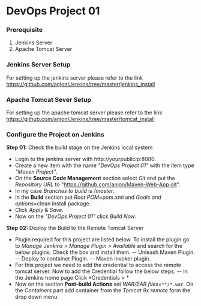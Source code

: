 # DevOps Project 01

### Prerequisite
1. Jenkins Server
2. Apache Tomcat Server

### Jenkins Server Setup
For setting up the jenkins server please refer to the link https://github.com/anjon/Jenkins/tree/master/jenkins_install

### Apache Tomcat Sever Setup
For setting up the apache tomcat server please refer to the link https://github.com/anjon/Jenkins/tree/master/tomcat_install

### Configure the Project on Jenkins
**Step 01:** Check the build stage on the Jenkins local system
- Login to the jenkins server with http://yourpublicip:8080.
- Create a new item with the name *"DevOps Project 01"* with the item type *"Maven Project"*.
- On the **Source Code Management** section select *Git* and put the *Repository URL* to "https://github.com/anjon/Maven-Web-App.git".
- In my case *Branches to build* is */master*.
- In the **Build** section put *Root POM*=pom.xml and *Goals and options*=clean install package.
- Click *Apply* & *Save*.
- Now on the *"DevOps Project 01"* click *Build Now*.

**Step 02:** Deploy the Build to the Remote Tomcat Server

- Plugin required for this project are listed below. To install the plugin go to *Manage Jenkins > Manage Plugin > Available* and search for the below plugins. Check the box and install them. 
-- Unleash Maven Plugin.
-- Deploy to container Plugin.
-- Maven Invoker plugin.
- For this project we need to add the credential to access the remote tomcat server. Now to add the Credential follow the below steps. 
-- In the Jenkins home page Click *Credentials > * 
- Now on the section **Post-build Actions** set *WAR/EAR files*=```**/*.war```. On the *Containers* part add container from the *Tomcat 9x remote* form the drop down menu.
